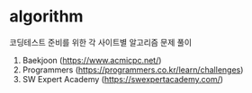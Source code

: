 # algorithm
코딩테스트 준비를 위한 각 사이트별 알고리즘 문제 풀이
1. Baekjoon (https://www.acmicpc.net/)
2. Programmers (https://programmers.co.kr/learn/challenges)
3. SW Expert Academy (https://swexpertacademy.com/)
